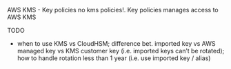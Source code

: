 AWS KMS - Key policies no kms policies!. Key policies manages access to AWS KMS 

TODO
- when to use KMS vs CloudHSM; difference bet. imported key vs AWS managed key vs KMS customer key (i.e. imported keys can’t be rotated); how to handle rotation less than 1 year (i.e. use imported key / alias)
